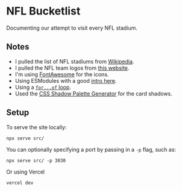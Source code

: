 # NFL Bucketlist

Documenting our attempt to visit every NFL stadium.

## Notes

- I pulled the list of NFL stadiums from [Wikipedia](https://en.wikipedia.org/wiki/List_of_current_National_Football_League_stadiums).
- I pulled the NFL team logos from [this website](https://www.sportslogos.net/teams/list_by_year/72023/2023_NFL_Logos/).
- I'm using [FontAwesome](https://fontawesome.com) for the icons.
- Using ESModules with a good [intro here](https://kentcdodds.com/blog/super-simple-start-to-es-modules-in-the-browser).
- Using a [`for...of` loop](https://developer.mozilla.org/en-US/docs/Web/JavaScript/Reference/Statements/for...of).
- Used the [CSS Shadow Palette Generator](https://www.joshwcomeau.com/shadow-palette/) for the card shadows.

## Setup

To serve the site locally:

`npx serve src/`

You can optionally specifying a port by passing in a `-p` flag, such as:

`npx serve src/ -p 3030`

Or using Vercel

`vercel dev`

